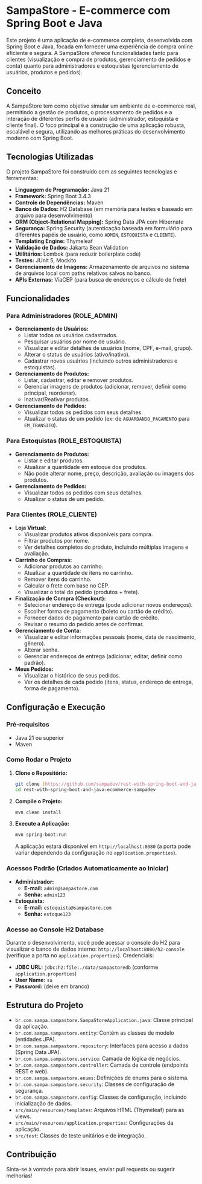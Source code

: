 # SampaStore - E-commerce com Spring Boot e Java

Este projeto é uma aplicação de e-commerce completa, desenvolvida com Spring Boot e Java, focada em fornecer uma experiência de compra online eficiente e segura. A SampaStore oferece funcionalidades tanto para clientes (visualização e compra de produtos, gerenciamento de pedidos e conta) quanto para administradores e estoquistas (gerenciamento de usuários, produtos e pedidos).

## Conceito

A SampaStore tem como objetivo simular um ambiente de e-commerce real, permitindo a gestão de produtos, o processamento de pedidos e a interação de diferentes perfis de usuário (administrador, estoquista e cliente final). O foco principal é a construção de uma aplicação robusta, escalável e segura, utilizando as melhores práticas do desenvolvimento moderno com Spring Boot.

## Tecnologias Utilizadas

O projeto SampaStore foi construído com as seguintes tecnologias e ferramentas:

* **Linguagem de Programação:** Java 21
* **Framework:** Spring Boot 3.4.3
* **Controle de Dependências:** Maven
* **Banco de Dados:** H2 Database (em memória para testes e baseado em arquivo para desenvolvimento)
* **ORM (Object-Relational Mapping):** Spring Data JPA com Hibernate
* **Segurança:** Spring Security (autenticação baseada em formulário para diferentes papéis de usuário, como `ADMIN`, `ESTOQUISTA` e `CLIENTE`).
* **Templating Engine:** Thymeleaf
* **Validação de Dados:** Jakarta Bean Validation
* **Utilitários:** Lombok (para reduzir boilerplate code)
* **Testes:** JUnit 5, Mockito
* **Gerenciamento de Imagens:** Armazenamento de arquivos no sistema de arquivos local com paths relativos salvos no banco.
* **APIs Externas:** ViaCEP (para busca de endereços e cálculo de frete)

## Funcionalidades

### Para Administradores (ROLE_ADMIN)

* **Gerenciamento de Usuários:**
    * Listar todos os usuários cadastrados.
    * Pesquisar usuários por nome de usuário.
    * Visualizar e editar detalhes de usuários (nome, CPF, e-mail, grupo).
    * Alterar o status de usuários (ativo/inativo).
    * Cadastrar novos usuários (incluindo outros administradores e estoquistas).
* **Gerenciamento de Produtos:**
    * Listar, cadastrar, editar e remover produtos.
    * Gerenciar imagens de produtos (adicionar, remover, definir como principal, reordenar).
    * Inativar/Reativar produtos.
* **Gerenciamento de Pedidos:**
    * Visualizar todos os pedidos com seus detalhes.
    * Atualizar o status de um pedido (ex: de `AGUARDANDO_PAGAMENTO` para `EM_TRANSITO`).

### Para Estoquistas (ROLE_ESTOQUISTA)

* **Gerenciamento de Produtos:**
    * Listar e editar produtos.
    * Atualizar a quantidade em estoque dos produtos.
    * Não pode alterar nome, preço, descrição, avaliação ou imagens dos produtos.
* **Gerenciamento de Pedidos:**
    * Visualizar todos os pedidos com seus detalhes.
    * Atualizar o status de um pedido.

### Para Clientes (ROLE_CLIENTE)

* **Loja Virtual:**
    * Visualizar produtos ativos disponíveis para compra.
    * Filtrar produtos por nome.
    * Ver detalhes completos do produto, incluindo múltiplas imagens e avaliação.
* **Carrinho de Compras:**
    * Adicionar produtos ao carrinho.
    * Atualizar a quantidade de itens no carrinho.
    * Remover itens do carrinho.
    * Calcular o frete com base no CEP.
    * Visualizar o total do pedido (produtos + frete).
* **Finalização de Compra (Checkout):**
    * Selecionar endereço de entrega (pode adicionar novos endereços).
    * Escolher forma de pagamento (boleto ou cartão de crédito).
    * Fornecer dados de pagamento para cartão de crédito.
    * Revisar o resumo do pedido antes de confirmar.
* **Gerenciamento de Conta:**
    * Visualizar e editar informações pessoais (nome, data de nascimento, gênero).
    * Alterar senha.
    * Gerenciar endereços de entrega (adicionar, editar, definir como padrão).
* **Meus Pedidos:**
    * Visualizar o histórico de seus pedidos.
    * Ver os detalhes de cada pedido (itens, status, endereço de entrega, forma de pagamento).

## Configuração e Execução

### Pré-requisitos

* Java 21 ou superior
* Maven

### Como Rodar o Projeto

1.  **Clone o Repositório:**
    ```bash
    git clone [https://github.com/sampadev/rest-with-spring-boot-and-java-ecommerce-sampadev.git](https://github.com/sampadev/rest-with-spring-boot-and-java-ecommerce-sampadev.git)
    cd rest-with-spring-boot-and-java-ecommerce-sampadev
    ```
2.  **Compile o Projeto:**
    ```bash
    mvn clean install
    ```
3.  **Execute a Aplicação:**
    ```bash
    mvn spring-boot:run
    ```
    A aplicação estará disponível em `http://localhost:8080` (a porta pode variar dependendo da configuração no `application.properties`).

### Acessos Padrão (Criados Automaticamente ao Iniciar)

* **Administrador:**
    * **E-mail:** `admin@sampastore.com`
    * **Senha:** `admin123`
* **Estoquista:**
    * **E-mail:** `estoquista@sampastore.com`
    * **Senha:** `estoque123`

### Acesso ao Console H2 Database

Durante o desenvolvimento, você pode acessar o console do H2 para visualizar o banco de dados interno:
`http://localhost:8080/h2-console` (verifique a porta no `application.properties`).
Credenciais:
* **JDBC URL:** `jdbc:h2:file:./data/sampastoredb` (conforme `application.properties`)
* **User Name:** `sa`
* **Password:** (deixe em branco)

## Estrutura do Projeto

* `br.com.sampa.sampastore.SampaStoreApplication.java`: Classe principal da aplicação.
* `br.com.sampa.sampastore.entity`: Contém as classes de modelo (entidades JPA).
* `br.com.sampa.sampastore.repository`: Interfaces para acesso a dados (Spring Data JPA).
* `br.com.sampa.sampastore.service`: Camada de lógica de negócios.
* `br.com.sampa.sampastore.controller`: Camada de controle (endpoints REST e web).
* `br.com.sampa.sampastore.enums`: Definições de enums para o sistema.
* `br.com.sampa.sampastore.security`: Classes de configuração de segurança.
* `br.com.sampa.sampastore.config`: Classes de configuração, incluindo inicialização de dados.
* `src/main/resources/templates`: Arquivos HTML (Thymeleaf) para as views.
* `src/main/resources/application.properties`: Configurações da aplicação.
* `src/test`: Classes de teste unitários e de integração.

## Contribuição

Sinta-se à vontade para abrir issues, enviar pull requests ou sugerir melhorias!